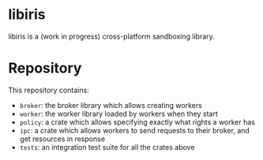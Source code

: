 libiris
=======

libiris is a (work in progress) cross-platform sandboxing library.

Repository
==========

This repository contains:

* `broker`: the broker library which allows creating workers
* `worker`: the worker library loaded by workers when they start
* `policy`: a crate which allows specifying exactly what rights a worker has
* `ipc`: a crate which allows workers to send requests to their broker, and get resources in response
* `tests`: an integration test suite for all the crates above
